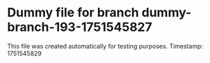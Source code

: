 # Dummy file for branch dummy-branch-193-1751545827

This file was created automatically for testing purposes.
Timestamp: 1751545829